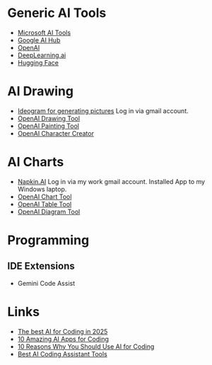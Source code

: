 Generic AI Tools
================

-  [Microsoft AI Tools](https://www.microsoft.com/en-us/ai/tools)
-  [Google AI Hub](https://www.google.com/aihub/)
-  [OpenAI](https://openai.com/)
-  [DeepLearning.ai](https://deeplearning.ai/)
-  [Hugging Face](https://huggingface.co/)

AI Drawing
==========

-  [Ideogram for generating pictures](https://ideogram.ai)
    Log in via gmail account.
-  [OpenAI Drawing Tool](https://www.openai.com/blog/introducing-openai-drawing-tool/)
-  [OpenAI Painting Tool](https://www.openai.com/blog/introducing-openai-painting-tool/)
-  [OpenAI Character Creator](https://www.openai.com/blog/introducing-openai-character-creator/)

AI Charts
=========

-  [Napkin.AI](https://napkin.ai/) Log in via my work gmail account.
    Installed App to my Windows laptop.
-  [OpenAI Chart Tool](https://www.openai.com/blog/introducing-openai-chart-tool/)
-  [OpenAI Table Tool](https://www.openai.com/blog/introducing-openai-table-tool/)
-  [OpenAI Diagram Tool](https://www.openai.com/blog/introducing-openai-diagram-tool/)

Programming
===========

IDE Extensions
--------------

-   Gemini Code Assist

Links
=====

-  [The best AI for Coding in 2025](https://www.zdnet.com/article/the-best-ai-for-coding-in-2025-including-two-new-top-picks-and-what-not-to-use/)
-  [10 Amazing AI Apps for Coding](https://www.techinsights.com/blog/10-amazing-ai-apps-for-coding-and-productivity-review/)
-  [10 Reasons Why You Should Use AI for Coding](https://www.techinsights.com/blog/10-reasons-why-you-should-use-ai-for-coding/)
-  [Best AI Coding Assistant Tools](https://www.qodo.ai/blog/best-ai-coding-assistant-tools/)
